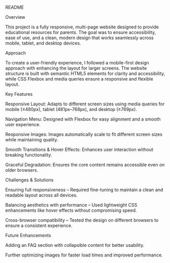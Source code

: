 README

Overview

This project is a fully responsive, multi-page website designed to provide educational resources for parents. The goal was to ensure accessibility, ease of use, and a clean, modern design that works seamlessly across mobile, tablet, and desktop devices.

Approach

To create a user-friendly experience, I followed a mobile-first design approach with enhancing the layout for larger screens. The website structure is built with semantic HTML5 elements for clarity and accessibility, while CSS Flexbox and media queries ensure a responsive and flexible layout.

Key Features

Responsive Layout: Adapts to different screen sizes using media queries for mobile (≤480px), tablet (481px–768px), and desktop (≥769px).

Navigation Menu: Designed with Flexbox for easy alignment and a smooth user experience.

Responsive Images: Images automatically scale to fit different screen sizes while maintaining quality.

Smooth Transitions & Hover Effects: Enhances user interaction without breaking functionality.

Graceful Degradation: Ensures the core content remains accessible even on older browsers.

Challenges & Solutions

Ensuring full responsiveness – Required fine-tuning  to maintain a clean and readable layout across all devices.

Balancing aesthetics with performance – Used lightweight CSS enhancements like hover effects without compromising speed.

Cross-browser compatibility – Tested the design on different browsers to ensure a consistent experience.

Future Enhancements

Adding an FAQ section with collapsible content for better usability.

Further optimizing images for faster load times and improved performance.